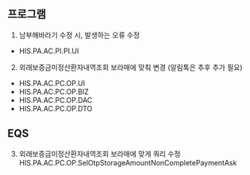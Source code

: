 


















## 프로그램
1. 남부해바라기 수정 시, 발생하는 오류 수정
- HIS.PA.AC.PI.PI.UI

2. 외래보증금미정산환자내역조회 보라매에 맞춰 변경 (알림톡은 추후 추가 필요)
- HIS.PA.AC.PC.OP.UI
- HIS.PA.AC.PC.OP.BIZ
- HIS.PA.AC.PC.OP.DAC
- HIS.PA.AC.PC.OP.DTO

## EQS
3. 외래보증금미정산환자내역조회 보라매에 맞게 쿼리 수정
HIS.PA.AC.PC.OP.SelOtpStorageAmountNonCompletePaymentAsk